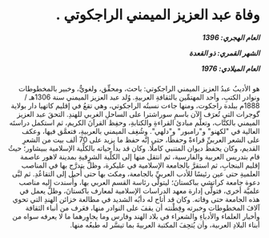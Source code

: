 <h1 dir="rtl">وفاة عبد العزيز الميمني الراجكوتي .</h1>

<h5 dir="rtl">العام الهجري:  1396

الشهر القمري: ذو القعدة

العام الميلادي: 1976</h5>

<p dir="rtl">هو الأديبُ عبدُ العزيز الميمني الراجكوتي: باحث، ومحقِّق، ولغويٌّ، وخبير بالمخطوطات ونوادر الكتبِ، وأحد المهتمِّين بالثقافةِ العربيةِ. وُلد عبد العزيز الميمني سنة 1306هـ / 1888م ببلدة راجكوت، ومنها جاءت نسبتُه الراجكوتي، وهي تقعُ في إقليم كاتهيا دار بولاية گوجرات التي تُعرَف الآن باسمِ سوراشترا على الساحلِ الغربي للهندِ. التحقَ عبد العزيز الميمني بالكتَّاب، وتعلَّم مبادئ القراءةِ والكتابةِ، وحفِظ القرآنَ الكريم، ثم استكمل دراستَه العالية في "لكهنو" و"رامبور" و"دلهي". وشُغِف الميمني بالعربيةِ، فتعمَّق فيها، وعكف على الشعر العربيِّ قراءةً وحفظًا، حتى إنَّه حفظ ما يزيد على 70 ألف بيت من الشعرِ القديم، وكان يحفظُ ديوان المتنبي كاملًا. وكان قد بدأ حياته بالكلِّية الإسلامية ببيشاور؛ حيثُ قام بتدريس العربية والفارسية، ثم انتقل منها إلى الكلِّية الشرقيةِ بمدينة لاهور عاصمة إقليم البنجابِ، ثم استقرَّ بالجامعة الإسلامية في عليكرة، وظلَّ يتدرَّج بها في المناصب العلميةِ حتى عين رئيسًا للأدب العربيِّ بالجامعة، ومكث بها حتى أُحيل إلى التقاعُدِ. ثم لبَّى دعوة جامعة كراتشي بباكستانَ؛ ليتولَّى رئاسة القسم العربي بها، وأُسندت إليه مناصب علميَّة أخرى، فتولَّى إدارة معهد الدراسات الإسلامية لمعارف باكستانَ، وظلَّ يعمل في هذه الجامعة حتى وفاته. وكان قد أتاح له دأبُه الشديد في مطالعة خزائن الهندِ التي تحوي آلافَ المخطوطات وخبرته وفِطْنته أن يقفَ على النوادر منها، فعَرف من أنباء الثقافة وأخبار العلماء والأدباءِ والشعراء في بلاد الهند وفارس وما يجاوِرهما ما لا يعرفه سواه من أبناء البلادِ العربية، وأن يُتحِفَ المكتبة العربيةَ بما تيسَّر له طبعُه منها.</p></br>
